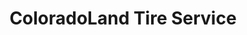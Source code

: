 ---
title: "ColoradoLand Tire Service"
url: /centennial/coloradoland-tire-service/
shop: Autowerkstatt
---